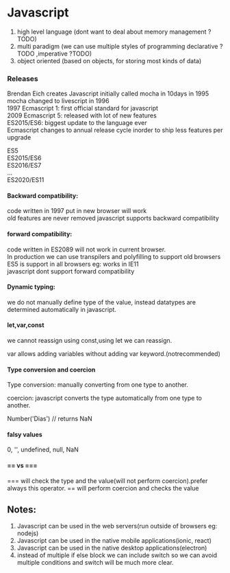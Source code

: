 # Javascript

1. high level language (dont want to deal about memory management ?TODO)
2. multi paradigm (we can use multiple styles of programming declarative ?TODO ,imperative ?TODO)
3. object oriented (based on objects, for storing most kinds of data)

### Releases

Brendan Eich creates Javascript initially called mocha in 10days in 1995  
mocha changed to livescript in 1996  
1997 Ecmascript 1: first official standard for javascript  
2009 Ecmascript 5: released with lot of new features  
ES2015/ES6: biggest update to the language ever  
Ecmascript changes to annual release cycle inorder to ship less features per upgrade

ES5  
ES2015/ES6  
ES2016/ES7  
...  
ES2020/ES11

#### Backward compatibility:

code written in 1997 put in new browser will work  
old features are never removed
javascript supports backward compatibility

#### forward compatibility:

code written in ES2089 will not work in current browser.  
In production we can use transpilers and polyfilling to support old browsers  
ES5 is support in all browsers eg: works in IE11  
javascript dont support forward compatibility

#### Dynamic typing:

we do not manually define type of the value, instead datatypes are determined automatically in javascript.

#### let,var,const

we cannot reassign using const,using let we can reassign.

var allows adding variables without adding var keyword.(notrecommended)

#### Type conversion and coercion

Type conversion: manually converting from one type to another.

coercion: javascript converts the type automatically from one type to another.

Number('Dias') // returns NaN

#### falsy values

0, '', undefined, null, NaN

#### == vs ===

=== will check the type and the value(will not perform coercion).prefer always this operator.
== will perform coercion and checks the value

## Notes:

1. Javascript can be used in the web servers(run outside of browsers eg: nodejs)
2. Javascript can be used in the native mobile applications(ionic, react)
3. Javascript can be used in the native desktop applications(electron)
4. instead of multiple if else block we can include switch so we can avoid multiple conditions and switch will be much more clear.
